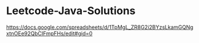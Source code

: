 # Leetcode-Java-Solutions

https://docs.google.com/spreadsheets/d/1TpMgL_ZR8G2i2BYzsLkamGQNgxtnOEe92QbCIFmpFHs/edit#gid=0
